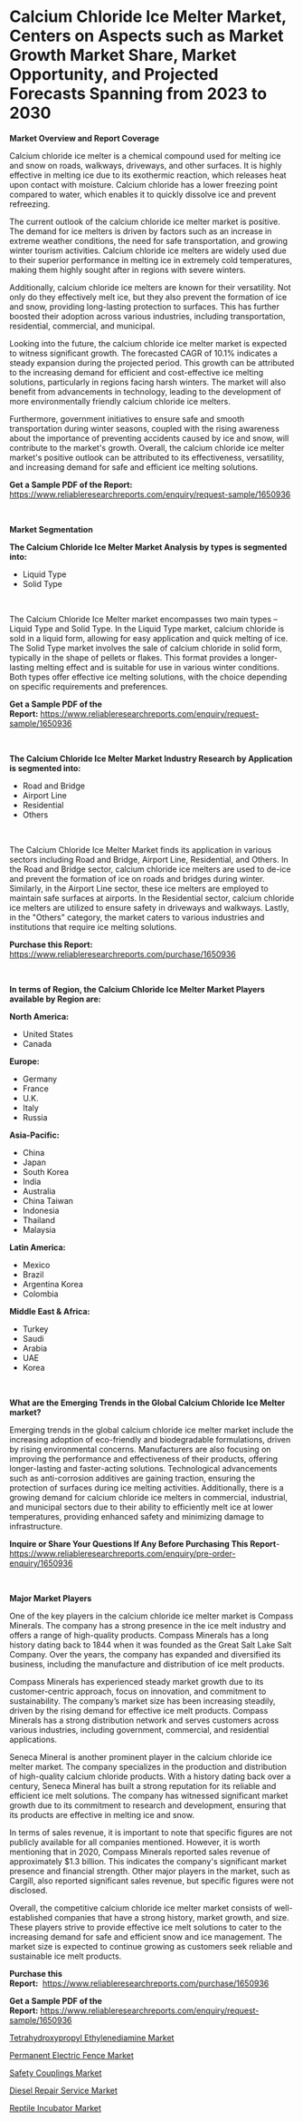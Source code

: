 <p><h1>Calcium Chloride Ice Melter Market, Centers on Aspects such as Market Growth Market Share, Market Opportunity, and Projected Forecasts Spanning from 2023 to 2030</h1></p><p><strong>Market Overview and Report Coverage</strong></p>
<p><p>Calcium chloride ice melter is a chemical compound used for melting ice and snow on roads, walkways, driveways, and other surfaces. It is highly effective in melting ice due to its exothermic reaction, which releases heat upon contact with moisture. Calcium chloride has a lower freezing point compared to water, which enables it to quickly dissolve ice and prevent refreezing.</p><p>The current outlook of the calcium chloride ice melter market is positive. The demand for ice melters is driven by factors such as an increase in extreme weather conditions, the need for safe transportation, and growing winter tourism activities. Calcium chloride ice melters are widely used due to their superior performance in melting ice in extremely cold temperatures, making them highly sought after in regions with severe winters.</p><p>Additionally, calcium chloride ice melters are known for their versatility. Not only do they effectively melt ice, but they also prevent the formation of ice and snow, providing long-lasting protection to surfaces. This has further boosted their adoption across various industries, including transportation, residential, commercial, and municipal.</p><p>Looking into the future, the calcium chloride ice melter market is expected to witness significant growth. The forecasted CAGR of 10.1% indicates a steady expansion during the projected period. This growth can be attributed to the increasing demand for efficient and cost-effective ice melting solutions, particularly in regions facing harsh winters. The market will also benefit from advancements in technology, leading to the development of more environmentally friendly calcium chloride ice melters.</p><p>Furthermore, government initiatives to ensure safe and smooth transportation during winter seasons, coupled with the rising awareness about the importance of preventing accidents caused by ice and snow, will contribute to the market's growth. Overall, the calcium chloride ice melter market's positive outlook can be attributed to its effectiveness, versatility, and increasing demand for safe and efficient ice melting solutions.</p></p>
<p><strong>Get a Sample PDF of the Report:</strong> <a href="https://www.reliableresearchreports.com/enquiry/request-sample/1650936">https://www.reliableresearchreports.com/enquiry/request-sample/1650936</a></p>
<p>&nbsp;</p>
<p><strong>Market Segmentation</strong></p>
<p><strong>The Calcium Chloride Ice Melter Market Analysis by types is segmented into:</strong></p>
<p><ul><li>Liquid Type</li><li>Solid Type</li></ul></p>
<p>&nbsp;</p>
<p><p>The Calcium Chloride Ice Melter market encompasses two main types – Liquid Type and Solid Type. In the Liquid Type market, calcium chloride is sold in a liquid form, allowing for easy application and quick melting of ice. The Solid Type market involves the sale of calcium chloride in solid form, typically in the shape of pellets or flakes. This format provides a longer-lasting melting effect and is suitable for use in various winter conditions. Both types offer effective ice melting solutions, with the choice depending on specific requirements and preferences.</p></p>
<p><strong>Get a Sample PDF of the Report:</strong>&nbsp;<a href="https://www.reliableresearchreports.com/enquiry/request-sample/1650936">https://www.reliableresearchreports.com/enquiry/request-sample/1650936</a></p>
<p>&nbsp;</p>
<p><strong>The Calcium Chloride Ice Melter Market Industry Research by Application is segmented into:</strong></p>
<p><ul><li>Road and Bridge</li><li>Airport Line</li><li>Residential</li><li>Others</li></ul></p>
<p>&nbsp;</p>
<p><p>The Calcium Chloride Ice Melter Market finds its application in various sectors including Road and Bridge, Airport Line, Residential, and Others. In the Road and Bridge sector, calcium chloride ice melters are used to de-ice and prevent the formation of ice on roads and bridges during winter. Similarly, in the Airport Line sector, these ice melters are employed to maintain safe surfaces at airports. In the Residential sector, calcium chloride ice melters are utilized to ensure safety in driveways and walkways. Lastly, in the "Others" category, the market caters to various industries and institutions that require ice melting solutions.</p></p>
<p><strong>Purchase this Report:</strong>&nbsp; <a href="https://www.reliableresearchreports.com/purchase/1650936">https://www.reliableresearchreports.com/purchase/1650936</a></p>
<p>&nbsp;</p>
<p><strong>In terms of Region, the Calcium Chloride Ice Melter Market Players available by Region are:</strong></p>
<p>
    <p> <strong> North America: </strong>
        <ul>
            <li>United States</li>
            <li>Canada</li>
        </ul>
        </p> 
    <p> <strong> Europe: </strong>
        <ul>
            <li>Germany</li>
            <li>France</li>
            <li>U.K.</li>
            <li>Italy</li>
            <li>Russia</li>
        </ul>
        </p> 
    <p> <strong> Asia-Pacific: </strong>
        <ul>
            <li>China</li>
            <li>Japan</li>
            <li>South Korea</li>
            <li>India</li>
            <li>Australia</li>
            <li>China Taiwan</li>
            <li>Indonesia</li>
            <li>Thailand</li>
            <li>Malaysia</li>
        </ul>
        </p> 
    <p> <strong> Latin America: </strong>
        <ul>
            <li>Mexico</li>
            <li>Brazil</li>
            <li>Argentina Korea</li>
            <li>Colombia</li>
        </ul>
        </p> 
    <p> <strong> Middle East & Africa: </strong>
        <ul>
            <li>Turkey</li>
            <li>Saudi</li>
            <li>Arabia</li>
            <li>UAE</li>
            <li>Korea</li>
        </ul>
    </p>
    </p>
<p>&nbsp;</p>
<p><strong>What are the Emerging Trends in the Global Calcium Chloride Ice Melter market?</strong></p>
<p><p>Emerging trends in the global calcium chloride ice melter market include the increasing adoption of eco-friendly and biodegradable formulations, driven by rising environmental concerns. Manufacturers are also focusing on improving the performance and effectiveness of their products, offering longer-lasting and faster-acting solutions. Technological advancements such as anti-corrosion additives are gaining traction, ensuring the protection of surfaces during ice melting activities. Additionally, there is a growing demand for calcium chloride ice melters in commercial, industrial, and municipal sectors due to their ability to efficiently melt ice at lower temperatures, providing enhanced safety and minimizing damage to infrastructure.</p></p>
<p><strong>Inquire or Share Your Questions If Any Before Purchasing This Report</strong>- <a href="https://www.reliableresearchreports.com/enquiry/pre-order-enquiry/1650936">https://www.reliableresearchreports.com/enquiry/pre-order-enquiry/1650936</a></p>
<p>&nbsp;</p>
<p><strong>Major Market Players</strong></p>
<p><p>One of the key players in the calcium chloride ice melter market is Compass Minerals. The company has a strong presence in the ice melt industry and offers a range of high-quality products. Compass Minerals has a long history dating back to 1844 when it was founded as the Great Salt Lake Salt Company. Over the years, the company has expanded and diversified its business, including the manufacture and distribution of ice melt products. </p><p>Compass Minerals has experienced steady market growth due to its customer-centric approach, focus on innovation, and commitment to sustainability. The company’s market size has been increasing steadily, driven by the rising demand for effective ice melt products. Compass Minerals has a strong distribution network and serves customers across various industries, including government, commercial, and residential applications. </p><p>Seneca Mineral is another prominent player in the calcium chloride ice melter market. The company specializes in the production and distribution of high-quality calcium chloride products. With a history dating back over a century, Seneca Mineral has built a strong reputation for its reliable and efficient ice melt solutions. The company has witnessed significant market growth due to its commitment to research and development, ensuring that its products are effective in melting ice and snow. </p><p>In terms of sales revenue, it is important to note that specific figures are not publicly available for all companies mentioned. However, it is worth mentioning that in 2020, Compass Minerals reported sales revenue of approximately $1.3 billion. This indicates the company's significant market presence and financial strength. Other major players in the market, such as Cargill, also reported significant sales revenue, but specific figures were not disclosed. </p><p>Overall, the competitive calcium chloride ice melter market consists of well-established companies that have a strong history, market growth, and size. These players strive to provide effective ice melt solutions to cater to the increasing demand for safe and efficient snow and ice management. The market size is expected to continue growing as customers seek reliable and sustainable ice melt products.</p></p>
<p><strong>Purchase this Report:</strong>&nbsp;&nbsp;<a href="https://www.reliableresearchreports.com/purchase/1650936">https://www.reliableresearchreports.com/purchase/1650936</a></p>
<p></p>
<p><strong>Get a Sample PDF of the Report:</strong>&nbsp;<a href="https://www.reliableresearchreports.com/enquiry/request-sample/1650936">https://www.reliableresearchreports.com/enquiry/request-sample/1650936</a></p>
<p><p><a href="https://github.com/kipkeeva/Market-Research-Report-List-1/blob/main/tetrahydroxypropyl-ethylenediamine-market.md">Tetrahydroxypropyl Ethylenediamine Market</a></p><p><a href="https://github.com/provorikovar/Market-Research-Report-List-1/blob/main/permanent-electric-fence-market.md">Permanent Electric Fence Market</a></p><p><a href="https://medium.com/@kennethjensen27/safety-couplings-market-trends-forecast-and-competitive-analysis-to-2030-4687a8c46f9f">Safety Couplings Market</a></p><p><a href="https://medium.com/@patriciaday39/diesel-repair-service-market-size-and-market-trends-complete-industry-overview-2023-to-2030-74a549c070e6">Diesel Repair Service Market</a></p><p><a href="https://medium.com/@angelageorge32/reptile-incubator-market-outlook-industry-overview-and-forecast-2023-to-2030-9b7dae91376c">Reptile Incubator Market</a></p></p>